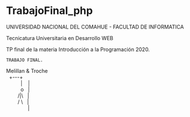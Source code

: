 # TrabajoFinal_php

UNIVERSIDAD NACIONAL DEL COMAHUE -
FACULTAD DE INFORMATICA

Tecnicatura Universitaria en Desarrollo WEB

TP final de la materia Introducción a la Programación 2020.


    TRABAJO FINAL.
Melillan & Troche <br /> 
      &nbsp;    +---+  <br /> 
   &nbsp;    &nbsp;    &nbsp;     &nbsp; &nbsp;   |   &nbsp;&nbsp;   |  <br /> 
  &nbsp;    &nbsp;         &nbsp;   &nbsp; &nbsp; o    &nbsp;  |   <br /> 
 &nbsp;      &nbsp;         &nbsp; &nbsp; /|\ &nbsp;    |     <br /> 
  &nbsp;     &nbsp;         &nbsp; &nbsp; / \  &nbsp;   |      <br /> 
 &nbsp;      &nbsp;   &nbsp;    &nbsp; &nbsp;   &nbsp; &nbsp;&nbsp;  |   <br /> 
